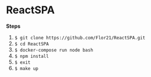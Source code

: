# ReactSPA

**Steps**

1. `$ git clone https://github.com/Flor21/ReactSPA.git`
2. `$ cd ReactSPA`
3. `$ docker-compose run node bash`
4. `$ npm install`
5. `$ exit`
6. `$ make up`
